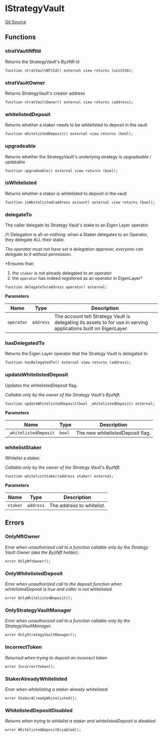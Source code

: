 # IStrategyVault
[Git Source](https://github.com/Byzantine-Finance/byzantine-contracts/blob/9fb891800d52aaca6ef4f8a781c3003290fa4d2f/src/interfaces/IStrategyVault.sol)


## Functions
### stratVaultNftId

Returns the StrategyVault's ByzNft id


```solidity
function stratVaultNftId() external view returns (uint256);
```

### stratVaultOwner

Returns StrategyVault's creator address


```solidity
function stratVaultOwner() external view returns (address);
```

### whitelistedDeposit

Returns whether a staker needs to be whitelisted to deposit in the vault


```solidity
function whitelistedDeposit() external view returns (bool);
```

### upgradeable

Returns whether the StrategyVault's underlying strategy is upgradeable / updatable


```solidity
function upgradeable() external view returns (bool);
```

### isWhitelisted

Returns whether a staker is whitelisted to deposit in the vault


```solidity
function isWhitelisted(address account) external view returns (bool);
```

### delegateTo

The caller delegate its Strategy Vault's stake to an Eigen Layer operator.

/!\ Delegation is all-or-nothing: when a Staker delegates to an Operator, they delegate ALL their stake.

*The operator must not have set a delegation approver, everyone can delegate to it without permission.*

*Ensures that:
1) the `staker` is not already delegated to an operator
2) the `operator` has indeed registered as an operator in EigenLayer*


```solidity
function delegateTo(address operator) external;
```
**Parameters**

|Name|Type|Description|
|----|----|-----------|
|`operator`|`address`|The account teh Strategy Vault is delegating its assets to for use in serving applications built on EigenLayer.|


### hasDelegatedTo

Returns the Eigen Layer operator that the Strategy Vault is delegated to


```solidity
function hasDelegatedTo() external view returns (address);
```

### updateWhitelistedDeposit

Updates the whitelistedDeposit flag.

*Callable only by the owner of the Strategy Vault's ByzNft.*


```solidity
function updateWhitelistedDeposit(bool _whitelistedDeposit) external;
```
**Parameters**

|Name|Type|Description|
|----|----|-----------|
|`_whitelistedDeposit`|`bool`|The new whitelistedDeposit flag.|


### whitelistStaker

Whitelist a staker.

*Callable only by the owner of the Strategy Vault's ByzNft.*


```solidity
function whitelistStaker(address staker) external;
```
**Parameters**

|Name|Type|Description|
|----|----|-----------|
|`staker`|`address`|The address to whitelist.|


## Errors
### OnlyNftOwner
*Error when unauthorized call to a function callable only by the Strategy Vault Owner (aka the ByzNft holder).*


```solidity
error OnlyNftOwner();
```

### OnlyWhitelistedDeposit
*Error when unauthorized call to the deposit function when whitelistedDeposit is true and caller is not whitelisted.*


```solidity
error OnlyWhitelistedDeposit();
```

### OnlyStrategyVaultManager
*Error when unauthorized call to a function callable only by the StrategyVaultManager.*


```solidity
error OnlyStrategyVaultManager();
```

### IncorrectToken
*Returned when trying to deposit an incorrect token*


```solidity
error IncorrectToken();
```

### StakerAlreadyWhitelisted
*Error when whitelisting a staker already whitelisted*


```solidity
error StakerAlreadyWhitelisted();
```

### WhitelistedDepositDisabled
*Returns when trying to whitelist a staker and whitelistedDeposit is disabled*


```solidity
error WhitelistedDepositDisabled();
```

